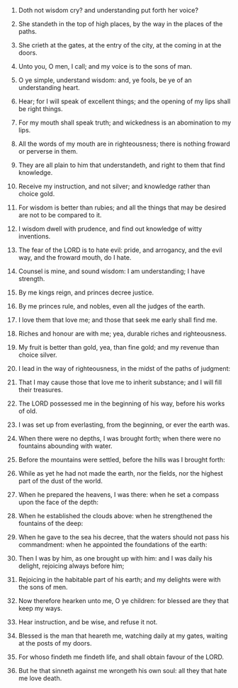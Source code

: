 1. Doth not wisdom cry? and understanding put forth her voice?

2. She standeth in the top of high places, by the way in the places of
the paths.

3. She crieth at the gates, at the entry of the city, at the coming
in at the doors.

4. Unto you, O men, I call; and my voice is to the sons of man.

5. O ye simple, understand wisdom: and, ye fools, be ye of an
understanding heart.

6. Hear; for I will speak of excellent things; and the opening of my
lips shall be right things.

7. For my mouth shall speak truth; and wickedness is an abomination
to my lips.

8. All the words of my mouth are in righteousness; there is nothing
froward or perverse in them.

9. They are all plain to him that understandeth, and right to them
that find knowledge.

10. Receive my instruction, and not silver; and knowledge rather than
choice gold.

11. For wisdom is better than rubies; and all the things that may be
desired are not to be compared to it.

12. I wisdom dwell with prudence, and find out knowledge of witty
inventions.

13. The fear of the LORD is to hate evil: pride, and arrogancy, and
the evil way, and the froward mouth, do I hate.

14. Counsel is mine, and sound wisdom: I am understanding; I have
strength.

15. By me kings reign, and princes decree justice.

16. By me princes rule, and nobles, even all the judges of the earth.

17. I love them that love me; and those that seek me early shall find
me.

18. Riches and honour are with me; yea, durable riches and
righteousness.

19. My fruit is better than gold, yea, than fine gold; and my revenue
than choice silver.

20. I lead in the way of righteousness, in the midst of the paths of
judgment:

21. That I may cause those that love me to inherit
substance; and I will fill their treasures.

22. The LORD possessed me in the beginning of his way, before his
works of old.

23. I was set up from everlasting, from the beginning, or ever the
earth was.

24. When there were no depths, I was brought forth; when there were
no fountains abounding with water.

25. Before the mountains were settled, before the hills was I brought
forth:

26. While as yet he had not made the earth, nor the fields,
nor the highest part of the dust of the world.

27. When he prepared the heavens, I was there: when he set a compass
upon the face of the depth:

28. When he established the clouds above:
when he strengthened the fountains of the deep:

29. When he gave to
the sea his decree, that the waters should not pass his commandment:
when he appointed the foundations of the earth:

30. Then I was by
him, as one brought up with him: and I was daily his delight,
rejoicing always before him;

31. Rejoicing in the habitable part of
his earth; and my delights were with the sons of men.

32. Now therefore hearken unto me, O ye children: for blessed are
they that keep my ways.

33. Hear instruction, and be wise, and refuse it not.

34. Blessed is the man that heareth me, watching daily at my gates,
waiting at the posts of my doors.

35. For whoso findeth me findeth life, and shall obtain favour of the
LORD.

36. But he that sinneth against me wrongeth his own soul: all they
that hate me love death.